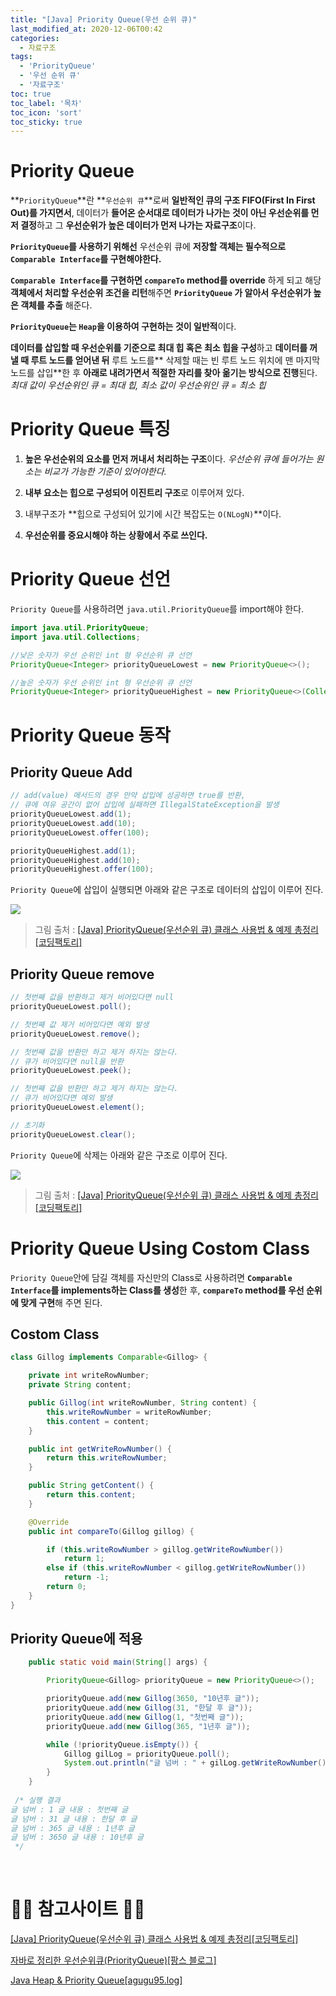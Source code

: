 ```yaml
---
title: "[Java] Priority Queue(우선 순위 큐)"
last_modified_at: 2020-12-06T00:42
categories: 
  - 자료구조
tags: 
  - 'PriorityQueue' 
  - '우선 순위 큐' 
  - '자료구조'
toc: true
toc_label: '목차'
toc_icon: 'sort'
toc_sticky: true
---
```

# Priority Queue

**`PriorityQueue`**란 **`우선순위 큐`**로써 **일반적인 큐의 구조 FIFO(First In First Out)를 가지면서**, 데이터가 **들어온 순서대로 데이터가 나가는 것이 아닌 우선순위를 먼저 결정**하고 그 **우선순위가 높은 데이터가 먼저 나가는 자료구조**이다.

**`PriorityQueue`를 사용하기 위해선** 우선순위 큐에 **저장할 객체는 필수적으로 `Comparable Interface`를 구현해야한다.**

**`Comparable Interface`를 구현하면 `compareTo` method를 override** 하게 되고 해당 **객체에서 처리할 우선순위 조건을 리턴**해주면 **`PriorityQueue` 가 알아서 우선순위가 높은 객체를 추출** 해준다. 


**`PriorityQueue`는 `Heap`을 이용하여 구현하는 것이 일반적**이다. 

**데이터를 삽입할 때 우선순위를 기준으로 최대 힙 혹은 최소 힙을 구성**하고 **데이터를 꺼낼 때 루트 노드를 얻어낸 뒤** 루트 노드를** 삭제할 때는 빈 루트 노드 위치에 맨 마지막 노드를 삽입**한 후 **아래로 내려가면서 적절한 자리를 찾아 옮기는 방식으로 진행**된다.
_최대 값이 우선순위인 큐 = 최대 힙, 최소 값이 우선순위인 큐 = 최소 힙_


# Priority Queue 특징

1. **높은 우선순위의 요소를 먼저 꺼내서 처리하는 구조**이다.
_우선순위 큐에 들어가는 원소는 비교가 가능한 기준이 있어야한다._

2. **내부 요소는 힙으로 구성되어 이진트리 구조**로 이루어져 있다. 

3. 내부구조가 **힙으로 구성되어 있기에 시간 복잡도는 `O(NLogN)`**이다.

4. **우선순위를 중요시해야 하는 상황에서 주로 쓰인다.**


# Priority Queue 선언

`Priority Queue`를 사용하려면 `java.util.PriorityQueue`를 import해야 한다.

```java
import java.util.PriorityQueue;
import java.util.Collections;

//낮은 숫자가 우선 순위인 int 형 우선순위 큐 선언
PriorityQueue<Integer> priorityQueueLowest = new PriorityQueue<>();

//높은 숫자가 우선 순위인 int 형 우선순위 큐 선언
PriorityQueue<Integer> priorityQueueHighest = new PriorityQueue<>(Collections.reverseOrder());
```

# Priority Queue 동작

## Priority Queue Add

```java
// add(value) 메서드의 경우 만약 삽입에 성공하면 true를 반환, 
// 큐에 여유 공간이 없어 삽입에 실패하면 IllegalStateException을 발생
priorityQueueLowest.add(1);
priorityQueueLowest.add(10);
priorityQueueLowest.offer(100);

priorityQueueHighest.add(1);
priorityQueueHighest.add(10);
priorityQueueHighest.offer(100);
```

`Priority Queue`에 삽입이 실행되면 아래와 같은 구조로 데이터의 삽입이 이루어 진다.

![](https://images.velog.io/images/gillog/post/7645823c-565c-4ee0-ae47-c8332ef0bc7c/img1.daumcdn.png)

> 그림 출처 : [[Java] PriorityQueue(우선순위 큐) 클래스 사용법 & 예제 총정리[코딩팩토리]](https://coding-factory.tistory.com/603)

## Priority Queue remove

```java
// 첫번째 값을 반환하고 제거 비어있다면 null
priorityQueueLowest.poll();

// 첫번째 값 제거 비어있다면 예외 발생
priorityQueueLowest.remove(); 

// 첫번째 값을 반환만 하고 제거 하지는 않는다.
// 큐가 비어있다면 null을 반환
priorityQueueLowest.peek();

// 첫번째 값을 반환만 하고 제거 하지는 않는다.
// 큐가 비어있다면 예외 발생
priorityQueueLowest.element();

// 초기화
priorityQueueLowest.clear();      
```
`Priority Queue`에 삭제는 아래와 같은 구조로 이루어 진다.

![](https://images.velog.io/images/gillog/post/1bcea67b-80a9-437a-8a8d-cb55b41adc54/img1.daumcdn.png)

> 그림 출처 : [[Java] PriorityQueue(우선순위 큐) 클래스 사용법 & 예제 총정리[코딩팩토리]](https://coding-factory.tistory.com/603)


# Priority Queue Using Costom Class

`Priority Queue`안에 담길 객체를 자신만의 Class로 사용하려면 **`Comparable Interface`를 implements하는 Class를 생성**한 후, **`compareTo` method를 우선 순위에 맞게 구현**해 주면 된다.

## Costom Class

```java
class Gillog implements Comparable<Gillog> {

    private int writeRowNumber;
    private String content;

    public Gillog(int writeRowNumber, String content) {
        this.writeRowNumber = writeRowNumber;
        this.content = content;
    }

    public int getWriteRowNumber() {
        return this.writeRowNumber;
    }

    public String getContent() {
        return this.content;
    }

    @Override
    public int compareTo(Gillog gillog) {

        if (this.writeRowNumber > gillog.getWriteRowNumber())
            return 1;
        else if (this.writeRowNumber < gillog.getWriteRowNumber())
            return -1;
        return 0;
    }
}

```


## Priority Queue에 적용
```java
    public static void main(String[] args) {

        PriorityQueue<Gillog> priorityQueue = new PriorityQueue<>();

        priorityQueue.add(new Gillog(3650, "10년후 글"));
        priorityQueue.add(new Gillog(31, "한달 후 글"));
        priorityQueue.add(new Gillog(1, "첫번째 글"));
        priorityQueue.add(new Gillog(365, "1년후 글"));

        while (!priorityQueue.isEmpty()) {
            Gillog gilLog = priorityQueue.poll();
            System.out.println("글 넘버 : " + gilLog.getWriteRowNumber() + " 글 내용 : " + gilLog.getContent());
        }
    }
    
 /* 실행 결과
글 넘버 : 1 글 내용 : 첫번째 글
글 넘버 : 31 글 내용 : 한달 후 글
글 넘버 : 365 글 내용 : 1년후 글
글 넘버 : 3650 글 내용 : 10년후 글
 */
```

<br>

# 🙆‍♂️ 참고사이트 🙇‍♂️

[[Java] PriorityQueue(우선순위 큐) 클래스 사용법 & 예제 총정리[코딩팩토리]](https://coding-factory.tistory.com/603)

[자바로 정리한 우선순위큐(PriorityQueue)[팡스 블로그]](https://pangsblog.tistory.com/23)


[Java Heap & Priority Queue[agugu95.log]](https://velog.io/@agugu95/Java-Heap-Binary-Heap)

[]()

[]()